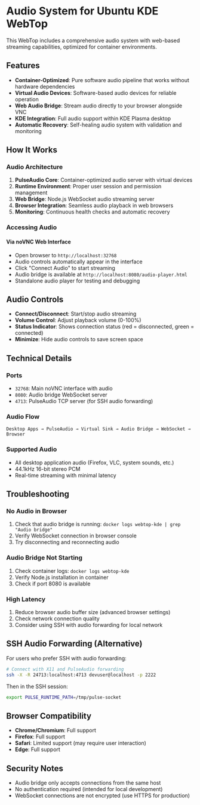 # Audio System for Ubuntu KDE WebTop

This WebTop includes a comprehensive audio system with web-based streaming capabilities, optimized for container environments.

## Features

- **Container-Optimized**: Pure software audio pipeline that works without hardware dependencies
- **Virtual Audio Devices**: Software-based audio devices for reliable operation
- **Web Audio Bridge**: Stream audio directly to your browser alongside VNC
- **KDE Integration**: Full audio support within KDE Plasma desktop
- **Automatic Recovery**: Self-healing audio system with validation and monitoring

## How It Works

### Audio Architecture

1. **PulseAudio Core**: Container-optimized audio server with virtual devices
2. **Runtime Environment**: Proper user session and permission management
3. **Web Bridge**: Node.js WebSocket audio streaming server
4. **Browser Integration**: Seamless audio playback in web browsers
5. **Monitoring**: Continuous health checks and automatic recovery

### Accessing Audio

#### Via noVNC Web Interface
- Open browser to `http://localhost:32768`
- Audio controls automatically appear in the interface
- Click "Connect Audio" to start streaming
- Audio bridge is available at `http://localhost:8080/audio-player.html`
- Standalone audio player for testing and debugging

## Audio Controls

- **Connect/Disconnect**: Start/stop audio streaming
- **Volume Control**: Adjust playback volume (0-100%)
- **Status Indicator**: Shows connection status (red = disconnected, green = connected)
- **Minimize**: Hide audio controls to save screen space

## Technical Details

### Ports
- `32768`: Main noVNC interface with audio
- `8080`: Audio bridge WebSocket server
- `4713`: PulseAudio TCP server (for SSH audio forwarding)

### Audio Flow
```
Desktop Apps → PulseAudio → Virtual Sink → Audio Bridge → WebSocket → Browser
```

### Supported Audio
- All desktop application audio (Firefox, VLC, system sounds, etc.)
- 44.1kHz 16-bit stereo PCM
- Real-time streaming with minimal latency

## Troubleshooting

### No Audio in Browser
1. Check that audio bridge is running: `docker logs webtop-kde | grep "Audio bridge"`
2. Verify WebSocket connection in browser console
3. Try disconnecting and reconnecting audio

### Audio Bridge Not Starting
1. Check container logs: `docker logs webtop-kde`
2. Verify Node.js installation in container
3. Check if port 8080 is available

### High Latency
1. Reduce browser audio buffer size (advanced browser settings)
2. Check network connection quality
3. Consider using SSH with audio forwarding for local network

## SSH Audio Forwarding (Alternative)

For users who prefer SSH with audio forwarding:

```bash
# Connect with X11 and PulseAudio forwarding
ssh -X -R 24713:localhost:4713 devuser@localhost -p 2222
```

Then in the SSH session:
```bash
export PULSE_RUNTIME_PATH=/tmp/pulse-socket
```

## Browser Compatibility

- **Chrome/Chromium**: Full support
- **Firefox**: Full support  
- **Safari**: Limited support (may require user interaction)
- **Edge**: Full support

## Security Notes

- Audio bridge only accepts connections from the same host
- No authentication required (intended for local development)
- WebSocket connections are not encrypted (use HTTPS for production)